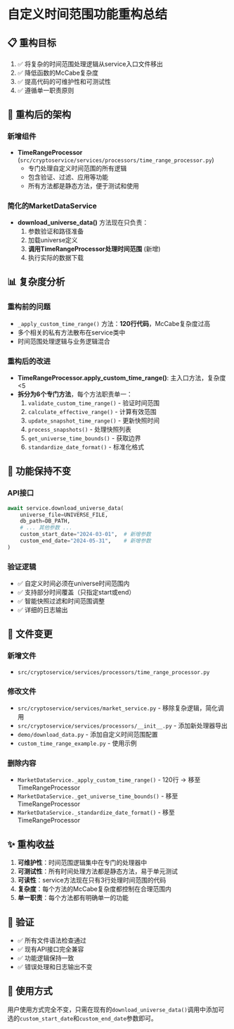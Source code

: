 # 自定义时间范围功能重构总结

## 📋 重构目标
1. ✅ 将复杂的时间范围处理逻辑从service入口文件移出
2. ✅ 降低函数的McCabe复杂度
3. ✅ 提高代码的可维护性和可测试性
4. ✅ 遵循单一职责原则

## 🔧 重构后的架构

### 新增组件
- **TimeRangeProcessor** (`src/cryptoservice/services/processors/time_range_processor.py`)
  - 专门处理自定义时间范围的所有逻辑
  - 包含验证、过滤、应用等功能
  - 所有方法都是静态方法，便于测试和使用

### 简化的MarketDataService
- **download_universe_data()** 方法现在只负责：
  1. 参数验证和路径准备
  2. 加载universe定义
  3. **调用TimeRangeProcessor处理时间范围** (新增)
  4. 执行实际的数据下载

## 📊 复杂度分析

### 重构前的问题
- `_apply_custom_time_range()` 方法：**120行代码**，McCabe复杂度过高
- 多个相关的私有方法散布在service类中
- 时间范围处理逻辑与业务逻辑混合

### 重构后的改进
- **TimeRangeProcessor.apply_custom_time_range()**: 主入口方法，复杂度<5
- **拆分为6个专门方法**，每个方法职责单一：
  1. `validate_custom_time_range()` - 验证时间范围
  2. `calculate_effective_range()` - 计算有效范围
  3. `update_snapshot_time_range()` - 更新快照时间
  4. `process_snapshots()` - 处理快照列表
  5. `get_universe_time_bounds()` - 获取边界
  6. `standardize_date_format()` - 标准化格式

## 🎯 功能保持不变

### API接口
```python
await service.download_universe_data(
    universe_file=UNIVERSE_FILE,
    db_path=DB_PATH,
    # ... 其他参数 ...
    custom_start_date="2024-03-01",  # 新增参数
    custom_end_date="2024-05-31",    # 新增参数
)
```

### 验证逻辑
- ✅ 自定义时间必须在universe时间范围内
- ✅ 支持部分时间覆盖（只指定start或end）
- ✅ 智能快照过滤和时间范围调整
- ✅ 详细的日志输出

## 📁 文件变更

### 新增文件
- `src/cryptoservice/services/processors/time_range_processor.py`

### 修改文件
- `src/cryptoservice/services/market_service.py` - 移除复杂逻辑，简化调用
- `src/cryptoservice/services/processors/__init__.py` - 添加新处理器导出
- `demo/download_data.py` - 添加自定义时间范围配置
- `custom_time_range_example.py` - 使用示例

### 删除内容
- `MarketDataService._apply_custom_time_range()` - 120行 → 移至TimeRangeProcessor
- `MarketDataService._get_universe_time_bounds()` - 移至TimeRangeProcessor
- `MarketDataService._standardize_date_format()` - 移至TimeRangeProcessor

## ✨ 重构收益

1. **可维护性**：时间范围逻辑集中在专门的处理器中
2. **可测试性**：所有时间处理方法都是静态方法，易于单元测试
3. **可读性**：service方法现在只有3行处理时间范围的代码
4. **复杂度**：每个方法的McCabe复杂度都控制在合理范围内
5. **单一职责**：每个方法都有明确单一的功能

## 🧪 验证
- ✅ 所有文件语法检查通过
- ✅ 现有API接口完全兼容
- ✅ 功能逻辑保持一致
- ✅ 错误处理和日志输出不变

## 📝 使用方式
用户使用方式完全不变，只需在现有的`download_universe_data()`调用中添加可选的`custom_start_date`和`custom_end_date`参数即可。
